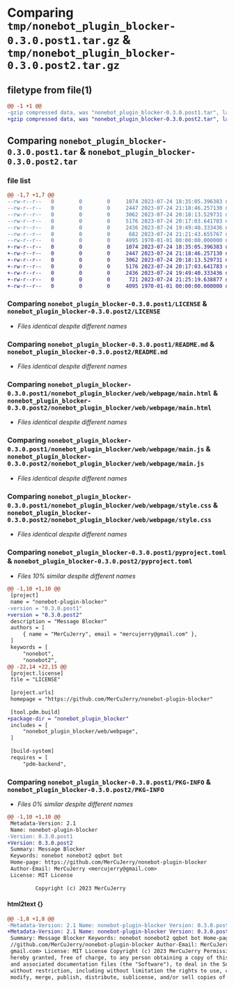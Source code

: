 # Comparing `tmp/nonebot_plugin_blocker-0.3.0.post1.tar.gz` & `tmp/nonebot_plugin_blocker-0.3.0.post2.tar.gz`

## filetype from file(1)

```diff
@@ -1 +1 @@
-gzip compressed data, was "nonebot_plugin_blocker-0.3.0.post1.tar", last modified: Mon Jul 24 21:21:43 2023, max compression
+gzip compressed data, was "nonebot_plugin_blocker-0.3.0.post2.tar", last modified: Mon Jul 24 21:25:19 2023, max compression
```

## Comparing `nonebot_plugin_blocker-0.3.0.post1.tar` & `nonebot_plugin_blocker-0.3.0.post2.tar`

### file list

```diff
@@ -1,7 +1,7 @@
--rw-r--r--   0        0        0     1074 2023-07-24 18:35:05.396383 nonebot_plugin_blocker-0.3.0.post1/LICENSE
--rw-r--r--   0        0        0     2447 2023-07-24 21:18:46.257130 nonebot_plugin_blocker-0.3.0.post1/README.md
--rw-r--r--   0        0        0     3062 2023-07-24 20:18:13.529731 nonebot_plugin_blocker-0.3.0.post1/nonebot_plugin_blocker/web/webpage/main.html
--rw-r--r--   0        0        0     5176 2023-07-24 20:17:03.641783 nonebot_plugin_blocker-0.3.0.post1/nonebot_plugin_blocker/web/webpage/main.js
--rw-r--r--   0        0        0     2436 2023-07-24 19:49:40.333436 nonebot_plugin_blocker-0.3.0.post1/nonebot_plugin_blocker/web/webpage/style.css
--rw-r--r--   0        0        0      682 2023-07-24 21:21:43.655767 nonebot_plugin_blocker-0.3.0.post1/pyproject.toml
--rw-r--r--   0        0        0     4095 1970-01-01 00:00:00.000000 nonebot_plugin_blocker-0.3.0.post1/PKG-INFO
+-rw-r--r--   0        0        0     1074 2023-07-24 18:35:05.396383 nonebot_plugin_blocker-0.3.0.post2/LICENSE
+-rw-r--r--   0        0        0     2447 2023-07-24 21:18:46.257130 nonebot_plugin_blocker-0.3.0.post2/README.md
+-rw-r--r--   0        0        0     3062 2023-07-24 20:18:13.529731 nonebot_plugin_blocker-0.3.0.post2/nonebot_plugin_blocker/web/webpage/main.html
+-rw-r--r--   0        0        0     5176 2023-07-24 20:17:03.641783 nonebot_plugin_blocker-0.3.0.post2/nonebot_plugin_blocker/web/webpage/main.js
+-rw-r--r--   0        0        0     2436 2023-07-24 19:49:40.333436 nonebot_plugin_blocker-0.3.0.post2/nonebot_plugin_blocker/web/webpage/style.css
+-rw-r--r--   0        0        0      721 2023-07-24 21:25:19.638877 nonebot_plugin_blocker-0.3.0.post2/pyproject.toml
+-rw-r--r--   0        0        0     4095 1970-01-01 00:00:00.000000 nonebot_plugin_blocker-0.3.0.post2/PKG-INFO
```

### Comparing `nonebot_plugin_blocker-0.3.0.post1/LICENSE` & `nonebot_plugin_blocker-0.3.0.post2/LICENSE`

 * *Files identical despite different names*

### Comparing `nonebot_plugin_blocker-0.3.0.post1/README.md` & `nonebot_plugin_blocker-0.3.0.post2/README.md`

 * *Files identical despite different names*

### Comparing `nonebot_plugin_blocker-0.3.0.post1/nonebot_plugin_blocker/web/webpage/main.html` & `nonebot_plugin_blocker-0.3.0.post2/nonebot_plugin_blocker/web/webpage/main.html`

 * *Files identical despite different names*

### Comparing `nonebot_plugin_blocker-0.3.0.post1/nonebot_plugin_blocker/web/webpage/main.js` & `nonebot_plugin_blocker-0.3.0.post2/nonebot_plugin_blocker/web/webpage/main.js`

 * *Files identical despite different names*

### Comparing `nonebot_plugin_blocker-0.3.0.post1/nonebot_plugin_blocker/web/webpage/style.css` & `nonebot_plugin_blocker-0.3.0.post2/nonebot_plugin_blocker/web/webpage/style.css`

 * *Files identical despite different names*

### Comparing `nonebot_plugin_blocker-0.3.0.post1/pyproject.toml` & `nonebot_plugin_blocker-0.3.0.post2/pyproject.toml`

 * *Files 10% similar despite different names*

```diff
@@ -1,10 +1,10 @@
 [project]
 name = "nonebot-plugin-blocker"
-version = "0.3.0.post1"
+version = "0.3.0.post2"
 description = "Message Blocker"
 authors = [
     { name = "MerCuJerry", email = "mercujerry@gmail.com" },
 ]
 keywords = [
     "nonebot",
     "nonebot2",
@@ -22,14 +22,15 @@
 [project.license]
 file = "LICENSE"
 
 [project.urls]
 homepage = "https://github.com/MerCuJerry/nonebot-plugin-blocker"
 
 [tool.pdm.build]
+package-dir = "nonebot_plugin_blocker"
 includes = [
     "nonebot_plugin_blocker/web/webpage",
 ]
 
 [build-system]
 requires = [
     "pdm-backend",
```

### Comparing `nonebot_plugin_blocker-0.3.0.post1/PKG-INFO` & `nonebot_plugin_blocker-0.3.0.post2/PKG-INFO`

 * *Files 0% similar despite different names*

```diff
@@ -1,10 +1,10 @@
 Metadata-Version: 2.1
 Name: nonebot-plugin-blocker
-Version: 0.3.0.post1
+Version: 0.3.0.post2
 Summary: Message Blocker
 Keywords: nonebot nonebot2 qqbot bot
 Home-page: https://github.com/MerCuJerry/nonebot-plugin-blocker
 Author-Email: MerCuJerry <mercujerry@gmail.com>
 License: MIT License
         
         Copyright (c) 2023 MerCuJerry
```

#### html2text {}

```diff
@@ -1,8 +1,8 @@
-Metadata-Version: 2.1 Name: nonebot-plugin-blocker Version: 0.3.0.post1
+Metadata-Version: 2.1 Name: nonebot-plugin-blocker Version: 0.3.0.post2
 Summary: Message Blocker Keywords: nonebot nonebot2 qqbot bot Home-page: https:
 //github.com/MerCuJerry/nonebot-plugin-blocker Author-Email: MerCuJerry
 gmail.com> License: MIT License Copyright (c) 2023 MerCuJerry Permission is
 hereby granted, free of charge, to any person obtaining a copy of this software
 and associated documentation files (the "Software"), to deal in the Software
 without restriction, including without limitation the rights to use, copy,
 modify, merge, publish, distribute, sublicense, and/or sell copies of the
```

